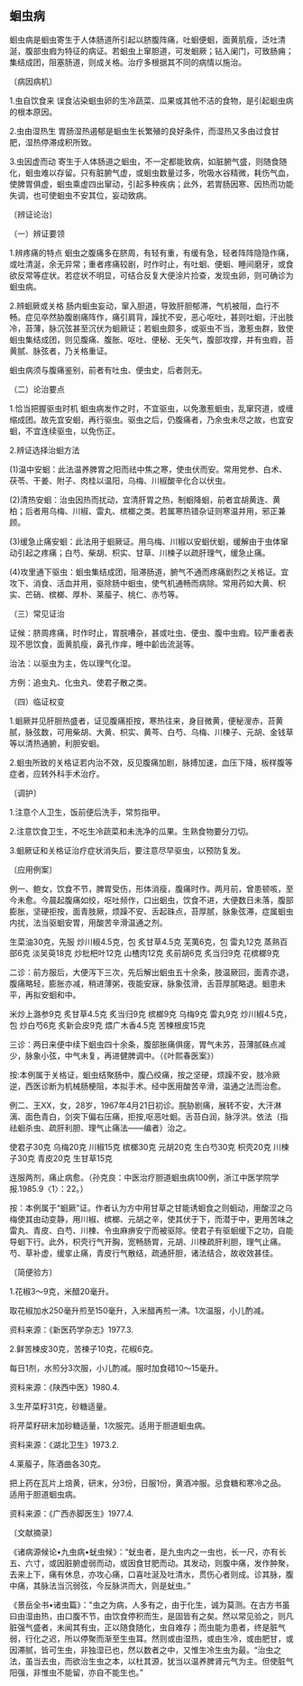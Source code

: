 ## 蛔虫病

蛔虫病是蛔虫寄生于人体肠道所引起以脐腹阵痛，吐蛔便蛔，面黄肌瘦，泛吐清涎，腹部虫瘕为特征的病证。若蛔虫上窜胆道，可发蛔厥；钻入阑门，可致肠痈；集结成团，阻塞肠道，则成关格。治疗多根据其不同的病情以施治。

〔病因病机〕

1.虫自饮食来     误食沾染蛔虫卵的生冷蔬菜、瓜果或其他不洁的食物，是引起蛔虫病的根本原因。

2.虫由湿热生    胃肠湿热遏郁是蛔虫生长繁殖的良好条件，而湿热又多由过食甘肥，湿热停滞成积所致。

3.虫因虚而动     寄生于人体肠道之蛔虫，不一定都能致病，如脏腑气盛，则随食随化，蛔虫难以存留。只有脏腑气虚，或蛔虫数量过多，吮吸水谷精微，耗伤气血，使脾胃俱虚，蛔虫乘虚四出窜动，引起多种疾病；此外，若胃肠因寒、因热而功能失调，也可使蛔虫不安其位，妄动致病。

〔辨证论治〕

（一）辨证要领

1.辨疼痛的特点      蛔虫之腹痛多在脐周，有轻有重，有缓有急，轻者阵阵隐隐作痛，或吐清涎，余无异常；重者疼痛较剧，时作时止，有吐蛔、便蛔、睡间磨牙，或食欲反常等症状。若症状不明显，可结合反复大便涂片捡查，发现虫卵，则可确诊为蛔虫病。

2.辨蛔厥或关格        肠内蛔虫妄动，窜入胆道，导致肝胆郁滞，气机被阻，血行不畅。症见卒然胁腹剧痛阵作，痛引肩背，躁扰不安，恶心呕吐，甚则吐蛔，汗出肢冷，苔薄，脉沉弦甚至沉伏为蛔厥证；若蛔虫颇多，或驱虫不当，激惹虫群，致使蛔虫集结成团，则见腹痛、腹胀、呕吐、便秘、无矢气，腹部攻撑，并有虫瘕，苔黄腻、脉弦者，乃关格重证。

蛔虫病须与腹痛鉴别，前者有吐虫、便虫史，后者则无。

（二）论治要点

1.恰当把握驱虫时机       蛔虫病发作之时，不宜驱虫，以免激惹蛔虫，乱窜窍道，或缠缩成团。故先宜安蛔，再行驱虫。驱虫之后，仍腹痛者，乃余虫未尽之故，也宜安蛔，不宜连续驱虫，以免伤正。

2.辨证选择治蛔方法

(1)温中安蛔：此法温养脾胃之阳而祛中焦之寒，使虫伏而安。常用党参、白术、茯苓、干姜、附子、肉桂以温阳，乌梅、川椒酸辛化合以伏虫。

(2)清热安蛔：治虫因热而扰动，宜清肝胃之热，制蛔降蛔，前者宜胡黄连、黄柏；后者用乌梅、川椒、雷丸、槟榔之类。若属寒热错杂证则寒温并用，邪正兼顾。

(3)缓急止痛安蛔：此法用于蛔厥证。用乌梅、川椒以安蛔伏蛔，缓解由于虫体窜动引起之疼痛；白芍、柴胡、枳实、甘草、川楝子以疏肝理气，缓急止痛。

(4)攻里通下驱虫：蛔虫集结成团，阻滞肠道，腑气不通而疼痛剧烈之关格证。宜攻下、消食、活血并用，驱除肠中蛔虫，使气机通畅而病除。常用药如大黄、枳实、芒硝、槟榔、厚朴、莱菔子、桃仁、赤芍等。

（三）常见证治

证候：脐周疼痛，时作时止，胃脘嘈杂，甚或吐虫、便虫、腹中虫瘕。较严重者表现不思饮食，面黄肌瘦，鼻孔作痒，睡中齘齿流涎等。

治法：以驱虫为主，佐以理气化湿。

方例：追虫丸、化虫丸、使君子散之类。

（四）临证权变

1.蛔厥并见肝胆热盛者，证见腹痛拒按，寒热往来，身目微黄，便秘溲赤，苔黄腻，脉弦数，可用柴胡、大黄、枳实、黄芩、白芍、乌梅、川楝子、元胡、金钱草等以清热通腑，利胆安蛔。

2.蛔虫所致的关格证若内治不效，反见腹痛加剧，脉搏加速，血压下降，板样腹等症者，应转外科手术治疗。

〔调护〕

1.注意个人卫生，饭前便后洗手，常剪指甲。

2.注意饮食卫生，不吃生冷蔬菜和未洗净的瓜果。生熟食物要分刀切。

3.蛔厥证和关格证治疗症状消失后，要注意尽早驱虫，以预防复发。

〔应用例案〕

例一、鲍女，饮食不节，脾胃受伤，形体消瘦，腹痛时作。两月前，曾患顿咳，至今未愈。今晨起腹痛如绞，呕吐频作，口出蛔虫，饮食不进，大便数日未落，腹部膨胀，坚硬拒按，面青肢厥，烦躁不安、舌起硃点，苔厚腻，脉象弦滞，症属蛔虫内扰，法当驱蛔安胃，用酸苦辛滑温通之剂。

生菜油30克，先服    炒川椒4.5克，包   炙甘草4.5克   芜荑6克，包     雷丸12克     蒸熟百部6克    淡吴萸18克    炒枇杷叶12克     山楂肉12克    炙前胡6克      炙当归9克       花槟榔9克

二诊：前方服后，大便泻下三次，先后解出蛔虫五十余条，肢温厥回，面青亦退，腹痛略轻，膨胀亦减，稍进薄粥，夜能安寐，脉象弦滑，舌苔厚腻略退。蛔患未平，再拟安蛔和中。

米炒上潞参9克   炙甘草4.5克   炙当归9克    槟榔9克   乌梅9克    雷丸9克    炒川椒4.5克，包     炒白芍6克  炙新会皮9克     煨广木香4.5克     苦楝根皮15克

三诊：两日来便中续下蛔虫四十余条，腹部胀痛俱瘥，胃气未苏，苔薄腻硃点减少，脉象小弦，中气未复，再进健脾调中。（《叶熙春医案》）

按:本例属于关格证，蛔虫结聚肠中，腹凸绞痛，按之坚硬，烦躁不安，肢冷厥逆，西医诊断为机械肠梗阻，本拟手术。经中医用酸苦辛滑，温通之法而治愈。

例二、王XX，女，28岁，1967年4月21日初诊。脘胁剧痛，展转不安，大汗淋漓、面色青白，剑突下偏右压痛，拒按,呕恶吐蛔。舌苔白润，脉浮洪。依法（指祛蛔杀虫、疏肝利胆、理气止痛法——编者）治之。

使君子30克    乌梅20克    川椒15克   槟榔30克   元胡20克  生白芍30克    枳壳20克   川楝子30克   青皮20克   生甘草15克

连服两剂，痛止病愈。（孙克良：中医治疗胆道蛔虫病100例，浙江中医学院学报.1985.9〈1〉：22。）

按：本例属于“蛔厥”证。作者认为方中用甘草之甘能诱蛔食之则蛔动，用酸涩之乌梅使其由动变静，用川椒、槟榔、元胡之辛，使其伏于下，而潜于中，更用苦味之雷丸、青皮、白芍、川楝、令虫麻痹安宁而被驱除。使君子有驱蛔缓下之功，自能导蛔下行。此外，枳壳行气开胸，宽畅肠胃，元胡、川楝疏肝利胆，理气止痛。芍、草补虚，缓挛止痛，青皮行气散结，疏通肝胆，诸法结合，故收效甚佳。

〔简便验方〕

1.花椒3〜9克，米醋20毫升。

取花椒加水250毫升煎至150毫升，入米醋再煎一沸。1次温服，小儿酌减。

资料来源：《新医药学杂志》1977.3.

2.鲜苦楝皮30克，苦楝子10克，花椒6克。

每日1剂，水煎分3次服，小儿酌减。服时加食碏10〜15毫升。

资料来源：《陕西中医》1980.4.

3.生芹菜籽31克，砂糖适量。

将芹菜籽研末加砂糖适量，1次服完。适用于胆道蛔虫病。

资料来源：《湖北卫生》1973.2.

4.莱菔子，陈酒曲各30克。

把上药在瓦片上焙黄，研末，分3份，日服1份，黄酒冲服。忌食糖和寒冷之品。适用于胆道蛔虫病。

资料来源：《广西赤脚医生》1977.4.

〔文献摘录〕

《诸病源候论•九虫病•蚘虫候》：“蚘虫者，是九虫内之一虫也，长一尺，亦有长五、六寸，或因脏腑虚弱而动，或因食甘肥而动。其发动，则腹中痛，发作肿聚，去来上下，痛有休息，亦攻心痛，口喜吐涎及吐清水，贯伤心者则成。诊其脉，腹中痛，其脉法当沉弱弦，今反脉洪而大，则是蚘虫。”

《景岳全书•诸虫篇》："虫之为病，人多有之，由于化生，诚为莫测。在古方书虽曰由湿由热，由口腹不节，由饮食停积而生，是固皆有之矣。然以常见验之，则凡脏强气盛者，未闻其有虫，正以随食随化，虫自难存；而虫能为患者，终是脏气弱，行化之迟，所以停聚而渐至生虫耳。然则或由湿热，或由生冷，或由肥甘，或因滞腻，皆可生虫，非独湿已也，然以数者之中，又惟生冷生虫为最。“治虫之法，虽当去虫，而欲治生虫之本，以杜其源，犹当以温养脾肾元气为主。但使脏气阳强，非惟虫不能留，亦自不能生也。”

